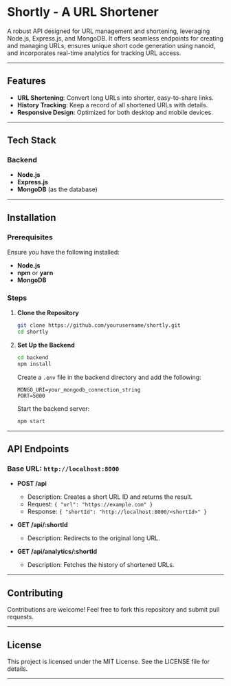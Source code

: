 # Shortly - A URL Shortener

A robust API designed for URL management and shortening, leveraging Node.js, Express.js, and MongoDB. It offers seamless endpoints for creating and managing URLs, ensures unique short code generation using nanoid, and incorporates real-time analytics for tracking URL access.

---

## Features

- **URL Shortening**: Convert long URLs into shorter, easy-to-share links.
- **History Tracking**: Keep a record of all shortened URLs with details.
- **Responsive Design**: Optimized for both desktop and mobile devices.

---

## Tech Stack

### Backend
- **Node.js**
- **Express.js**
- **MongoDB** (as the database)

---

## Installation

### Prerequisites
Ensure you have the following installed:
- **Node.js**
- **npm** or **yarn**
- **MongoDB**

### Steps
1. **Clone the Repository**
   ```bash
   git clone https://github.com/yourusername/shortly.git
   cd shortly
   ```

2. **Set Up the Backend**
   ```bash
   cd backend
   npm install
   ```
   Create a `.env` file in the backend directory and add the following:
   ```env
   MONGO_URI=your_mongodb_connection_string
   PORT=5000
   ```
   Start the backend server:
   ```bash
   npm start
   ```

---

## API Endpoints

### Base URL: `http://localhost:8000`

- **POST /api**
  - Description: Creates a short URL ID and returns the result.
  - Request: `{ "url": "https://example.com" }`
  - Response: `{ "shortId": "http://localhost:8000/<shortId>" }`

- **GET /api/:shortId**
  - Description: Redirects to the original long URL.

- **GET /api/analytics/:shortId**
  - Description: Fetches the history of shortened URLs.

---



## Contributing

Contributions are welcome! Feel free to fork this repository and submit pull requests.

---

## License

This project is licensed under the MIT License. See the LICENSE file for details.

---


